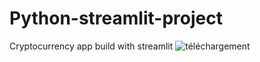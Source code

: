 # Python-streamlit-project
Cryptocurrency app build with streamlit
![téléchargement](https://user-images.githubusercontent.com/65069384/161454667-474d1196-531d-4b45-a309-84691b1c9db5.jpg)
